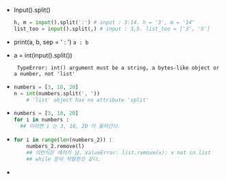 - Input().split()
  ```python
  h, m = input().split(':') # input : 3:14. h = '3', m = '14'
  list_too = input().split(,) # input : 3,5. list_too = ['3', '5']
  ```
  
- print(a, b, sep = ' : ') 
  ` a : b `
  
- a = int(input().split())
  
  ` TypeError: int() argument must be a string, a bytes-like object or a number, not 'list'`

- ```python
  numbers = [3, 10, 20]
  n = int(numbers.split(', '))
      # 'list' object has no attribute 'split'
  ```

- ```python
  numbers = [3, 10, 20]
  for i in numbers : 
    ## 이러면 i 는 3, 10, 20 이 들어간다. 
  ```

- ```python
  for i in range(len(numbers_2)) :
      numbers_2.remove(l)  
      ## 이런식은 에러가 남. ValueError: list.remove(x): x not in list
      ## while 문이 적절한것 같다. 
  ```

- 